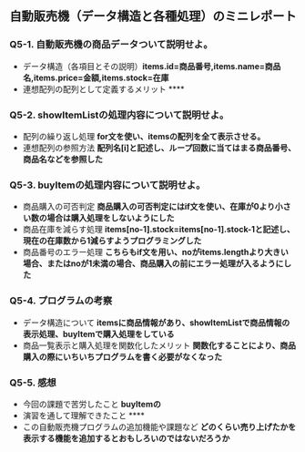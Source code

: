 ## 自動販売機（データ構造と各種処理）のミニレポート
### Q5-1. 自動販売機の商品データついて説明せよ。
* データ構造（各項目とその説明）**items.id=商品番号,items.name=商品名,items.price=金額,items.stock=在庫**
* 連想配列の配列として定義するメリット ****
### Q5-2. showItemListの処理内容について説明せよ。
* 配列の繰り返し処理 **for文を使い、itemsの配列を全て表示させる。**
* 連想配列の参照方法 **配列名[i]と記述し、ループ回数に当てはまる商品番号、商品名などを参照した**
### Q5-3. buyItemの処理内容について説明せよ。
* 商品購入の可否判定 **商品購入の可否判定にはif文を使い、在庫が0より小さい数の場合は購入処理をしないようにした**
* 商品在庫を減らす処理 **items[no-1].stock=items[no-1].stock-1と記述し、現在の在庫数から1減らすようプログラミングした**
* 商品番号のエラー処理 **こちらもif文を用い、noがitems.lengthより大きい場合、またはnoが1未満の場合、商品購入の前にエラー処理が入るようにした**
### Q5-4. プログラムの考察
* データ構造について **itemsに商品情報があり、showItemListで商品情報の表示処理、buyItemで購入処理をしている**
* 商品一覧表示と購入処理を関数化したメリット **関数化することにより、商品購入の際にいちいちプログラムを書く必要がなくなった**
### Q5-5. 感想
* 今回の課題で苦労したこと **buyItemの**
* 演習を通して理解できたこと ****
* この自動販売機プログラムの追加機能や課題など **どのくらい売り上げたかを表示する機能を追加するとおもしろいのではないだろうか**

